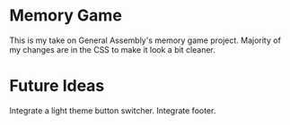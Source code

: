 # Memory Game
This is my take on General Assembly's memory game project. Majority of my changes are in the CSS to make it look a bit cleaner.  
# Future Ideas
Integrate a light theme button switcher.
Integrate footer.
